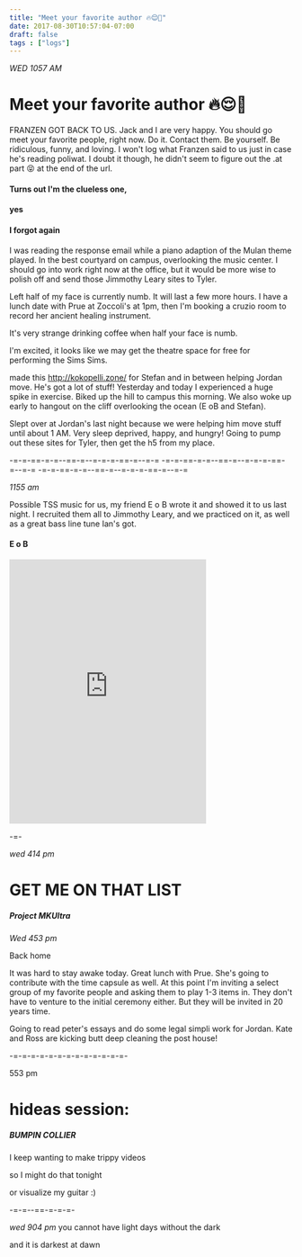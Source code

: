 ```yaml
---
title: "Meet your favorite author 🔥😌💌"
date: 2017-08-30T10:57:04-07:00
draft: false
tags : ["logs"]
---
```


*WED 1057 AM*

# Meet your favorite author 🔥😌💌

FRANZEN GOT BACK TO US. Jack and I are very happy. You should go meet your favorite people, right now. Do it. Contact them. Be yourself. Be ridiculous, funny, and loving. I won't log what Franzen said to us just in case he's reading poliwat. I doubt it though, he didn't seem to figure out the .at part 😝 at the end of the url.

#### Turns out I'm the clueless one,
#### yes
#### I forgot again

I was reading the response email while a piano adaption of the Mulan theme played. In the best courtyard on campus, overlooking the music center. I should go into work right now at the office, but it would be more wise to polish off and send those Jimmothy Leary sites to Tyler.

Left half of my face is currently numb. It will last a few more hours. I have a lunch date with Prue at Zoccoli's at 1pm, then I'm booking a cruzio room to record her ancient healing instrument.   

It's very strange drinking coffee when half your face is numb.


I'm excited, it looks like we may get the theatre space for free for performing the Sims Sims.

made this http://kokopelli.zone/ for Stefan and in between helping Jordan move. He's got a lot of stuff! Yesterday and today I experienced a huge spike in exercise. Biked up the hill to campus this morning. We also woke up early to hangout on the cliff overlooking the ocean (E oB and Stefan).


Slept over at Jordan's last night because we were helping him move stuff until about 1 AM. Very sleep deprived, happy, and hungry!
Going to pump out these sites for Tyler, then get the h5 from my place.

-=-=-==-=-=--==-=--=-=-=-==-=--=-=  -=-=-==-=-=--==-=--=-=-=-==-=--=-=  -=-=-==-=-=--==-=--=-=-=-==-=--=-=


*1155 am*

Possible TSS music for us, my friend E o B wrote it and showed it to us last night. I recruited them all to Jimmothy Leary, and we practiced on it, as well as a great bass line tune Ian's got.

#### E o B
<iframe style="border: 0; width: 350px; height: 470px;" src="https://bandcamp.com/EmbeddedPlayer/album=157639512/size=large/bgcol=ffffff/linkcol=0687f5/tracklist=false/transparent=true/" seamless><a href="http://thegreatjazzaudiobook.bandcamp.com/album/volume-three-jess-from-the-way-out-west">Volume Three: Jess From The Way Out West by The Great Jazz Audiobook</a></iframe>


-=-

*wed 414 pm*

# GET ME ON THAT LIST
##### Project MKUltra


*Wed 453 pm*

Back home

It was hard to stay awake today. Great lunch with Prue. She's going to contribute with the time capsule as well. At this point I'm inviting a select group of my favorite people and asking them to play 1-3 items in. They don't have to venture to the initial ceremony either. But they will be invited in 20 years time.

Going to read peter's essays and do some legal simpli work for Jordan. Kate and Ross are kicking butt deep cleaning the post house!



-=-=-=-=-=-=-=-=-=-=-=-=-=-


553 pm

# hideas session:

##### BUMPIN COLLIER



I keep wanting to make trippy videos


so I might do that tonight

or visualize my guitar :)



-=-=--==-=-=-=-

*wed 904 pm*
you cannot have light days without the dark

and it is darkest at dawn
